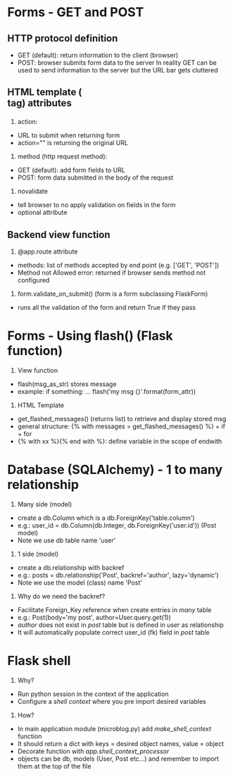 # Forms - GET and POST
## HTTP protocol definition
* GET (default): return information to the client (browser)
* POST: browser submits form data to the server
In reality GET can be used to send information to the server but the URL bar
gets cluttered
## HTML template (<form> tag) attributes
1. action:
* URL to submit when returning form
* action="" is returning the original URL
1. method (http request method):
* GET (default): add form fields to URL
* POST: form data submitted in the body of the request
1. novalidate
* tell browser to no apply validation on fields in the form
* optional attribute
## Backend view function
1. @app.route attribute
* methods: list of methods accepted by end point (e.g. ['GET', 'POST'])
* Method not Allowed error: returned if browser sends method not configured
1. form.validate_on_submit() (form is a form subclassing FlaskForm)
* runs all the validation of the form and return True if they pass
# Forms - Using flash() (Flask function)
1. View function
* flash(msg_as_str) stores message
* example: if something: ... flash('my msg {}'.format(form_attr))
1. HTML Template
* get_flashed_messages() (returns list) to retrieve and display stored msg
* general structure: {% with messages = get_flashed_messages() %} + if + for
* {% with xx %}{% end with %}: define variable in the scope of endwith
# Database (SQLAlchemy) - 1 to many relationship
1. Many side (model)
* create a db.Column which is a db.ForeignKey('table.column')
* e.g.: user_id = db.Column(db.Integer, db.ForeignKey('user.id')) (Post model)
* Note we use db table name 'user'
1. 1 side (model)
* create a db.relationship with backref
* e.g.: posts = db.relationship('Post', backref='author', lazy='dynamic')
* Note we use the model (class) name 'Post'
1. Why do we need the backref?
* Facilitate Foreign_Key reference when create entries in *many* table
* e.g.: Post(body='my post', author=User.query.get(1))
* *author* does not exist in *post* table but is defined in *user* as relationship
* It will automatically populate correct user_id (fk) field in *post* table
# Flask shell
1. Why?
* Run python session in the context of the application
* Configure a *shell context* where you pre import desired variables
1. How?
* In main application module (microblog.py) add *make_shell_context* function
* It should return a dict with keys = desired object names, value = object
* Decorate function with *app.shell_context_processor*
* objects can be db, models (User, Post etc...) and remember to import them at the top of the file
